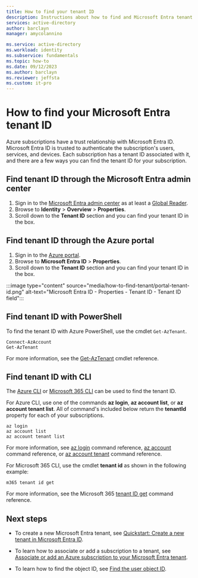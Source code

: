```yaml
---
title: How to find your tenant ID
description: Instructions about how to find and Microsoft Entra tenant ID to an existing Azure subscription.
services: active-directory
author: barclayn
manager: amycolannino

ms.service: active-directory
ms.workload: identity
ms.subservice: fundamentals
ms.topic: how-to
ms.date: 09/12/2023
ms.author: barclayn
ms.reviewer: jeffsta
ms.custom: it-pro
---
```

# How to find your Microsoft Entra tenant ID

Azure subscriptions have a trust relationship with Microsoft Entra ID. Microsoft Entra ID is trusted to authenticate the subscription's users, services, and devices. Each subscription has a tenant ID associated with it, and there are a few ways you can find the tenant ID for your subscription.

## Find tenant ID through the Microsoft Entra admin center

1. Sign in to the [Microsoft Entra admin center](https://entra.microsoft.com) as at least a [Global Reader](../roles/permissions-reference.md#global-reader).
1. Browse to **Identity** > **Overview** > **Properties**.
1. Scroll down to the **Tenant ID** section and you can find your tenant ID in the box.

<!-- docutune:disable -->
## Find tenant ID through the Azure portal
 
1. Sign in to the [Azure portal](https://portal.azure.com).
1. Browse to **Microsoft Entra ID** > **Properties**.
1. Scroll down to the **Tenant ID** section and you can find your tenant ID in the box.

:::image type="content" source="media/how-to-find-tenant/portal-tenant-id.png" alt-text="Microsoft Entra ID - Properties - Tenant ID - Tenant ID field":::
<!-- docutune:enable -->

## Find tenant ID with PowerShell

To find the tenant ID with Azure PowerShell, use the cmdlet `Get-AzTenant`.

```azurepowershell-interactive
Connect-AzAccount
Get-AzTenant
```
   
For more information, see the [Get-AzTenant](/powershell/module/az.accounts/get-aztenant) cmdlet reference.


## Find tenant ID with CLI

The [Azure CLI](/cli/azure/install-azure-cli) or [Microsoft 365 CLI](https://pnp.github.io/cli-microsoft365/) can be used to find the tenant ID.

For Azure CLI, use one of the commands **az login**, **az account list**, or **az account tenant list**. All of command's included below return the **tenantId** property for each of your subscriptions.

```azurecli-interactive
az login
az account list
az account tenant list
```

For more information, see [az login](/cli/azure/reference-index#az-login) command reference, [az account](/cli/azure/account) command reference, or [az account tenant](/cli/azure/account/tenant) command reference.


For Microsoft 365 CLI, use the cmdlet **tenant id** as shown in the following example:
 
```cli
m365 tenant id get
```

For more information, see the Microsoft 365 [tenant ID get](https://pnp.github.io/cli-microsoft365/cmd/tenant/id/id-get/) command reference.


## Next steps

- To create a new Microsoft Entra tenant, see [Quickstart: Create a new tenant in Microsoft Entra ID](./create-new-tenant.md).

- To learn how to associate or add a subscription to a tenant, see [Associate or add an Azure subscription to your Microsoft Entra tenant](./how-subscriptions-associated-directory.md).

- To learn how to find the object ID, see [Find the user object ID](/partner-center/find-ids-and-domain-names#find-the-user-object-id).
